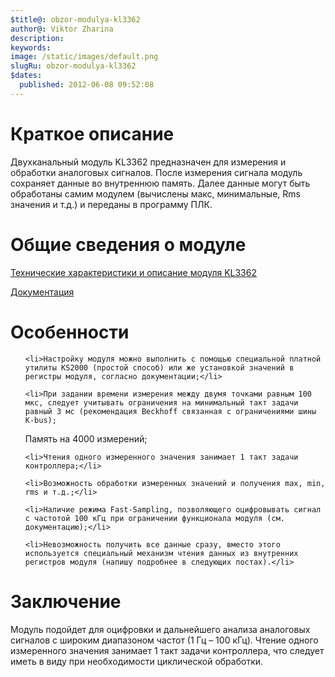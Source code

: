 ```yaml
---
$title@: obzor-modulya-kl3362
author@: Viktor Zharina
description: 
keywords: 
image: /static/images/default.png
slugRu: obzor-modulya-kl3362
$dates:
  published: 2012-06-08 09:52:08
---
```

<h1>Краткое описание</h1>

Двухканальный модуль KL3362 предназначен для измерения и обработки аналоговых сигналов. После измерения сигнала модуль сохраняет данные во внутреннюю память. Далее данные могут быть обработаны самим модулем (вычислены макс, минимальные, Rms значения и т.д.) и переданы в программу ПЛК.

<!--more-->

<h1>Общие сведения о модуле</h1>

<a title="Технические характеристики и описание модуля KL3362" href="http://beckhoff.com/KL3362/">Технические характеристики и описание модуля KL3362</a>

<a title="Документация на модуль" href="http://download.beckhoff.com/download/Document/BusTermi/BusTermi/KL336xen.chm">Документация</a>

<h1>Особенности</h1>

<ul>

	<li>Настройку модуля можно выполнить с помощью специальной платной утилиты KS2000 (простой способ) или же установкой значений в регистры модуля, согласно документации;</li>

	<li>При задании времени измерения между двумя точками равным 100 мкс, следует учитывать ограничения на минимальный такт задачи равный 3 мс (рекомендация Beckhoff связанная с ограничениями шины K-bus);

Память на 4000 измерений;</li>

	<li>Чтения одного измеренного значения занимает 1 такт задачи контроллера;</li>

	<li>Возможность обработки измеренных значений и получения max, min, rms и т.д.;</li>

	<li>Наличие режима Fast-Sampling, позволяющего оцифровывать сигнал с частотой 100 кГц при ограничении функционала модуля (см. документацию);</li>

	<li>Невозможность получить все данные сразу, вместо этого используется специальный механизм чтения данных из внутренних регистров модуля (напишу подробнее в следующих постах).</li>

</ul>

<h1>Заключение</h1>

Модуль подойдет для оцифровки и дальнейшего анализа аналоговых сигналов с широким диапазоном частот (1 Гц – 100 кГц). Чтение одного измеренного значения занимает 1 такт задачи контроллера, что следует иметь в виду при необходимости циклической обработки.